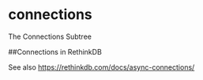 # connections
The Connections Subtree

##Connections in RethinkDB

See also https://rethinkdb.com/docs/async-connections/
